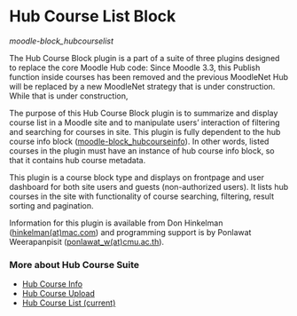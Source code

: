 # Hub Course List Block
*moodle-block_hubcourselist*

The Hub Course Block plugin is a part of a suite of three plugins designed to replace the core Moodle Hub code: Since Moodle 3.3, this Publish function inside courses has been removed and the previous MoodleNet Hub will be replaced by a new MoodleNet strategy that is under construction. While that is under construction,

The purpose of this Hub Course Block plugin is to summarize and display course list in a Moodle site and to manipulate users’ interaction of filtering and searching for courses in site. This plugin is fully dependent to the hub course info block ([moodle-block_hubcourseinfo](https://github.com/ponlawat-w/moodle-block_hubcourseinfo)). In other words, listed courses in the plugin must have an instance of hub course info block, so that it contains hub course metadata.

This plugin is a course block type and displays on frontpage and user dashboard for both site users and guests (non-authorized users). It lists hub courses in the site with functionality of course searching, filtering, result sorting and pagination.

Information for this plugin is available from Don Hinkelman ([hinkelman(at)mac.com](mailto:hinkelman@mac.com)) and programming support is by Ponlawat Weerapanpisit ([ponlawat_w(at)cmu.ac.th](mailto:ponlawat_w@cmu.ac.th)).

### More about Hub Course Suite

- [Hub Course Info](https://github.com/ponlawat-w/moodle-block_hubcourseinfo)
- [Hub Course Upload](https://github.com/ponlawat-w/moodle-block_hubcourseupload)
- [Hub Course List (current)](https://github.com/ponlawat-w/moodle-block_hubcourselist)
